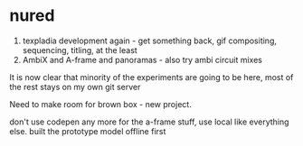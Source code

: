# nured

1. texpladia development again - get something back, gif compositing, sequencing, titling, at the least
2. AmbiX and A-frame and panoramas - also try ambi circuit mixes


It is now clear that minority of the experiments are going to be here, most of the rest stays on my own git server

Need to make room for brown box - new project.

don't use codepen any more for the a-frame stuff, use local like everything else.
built the prototype model offline first

